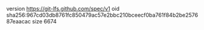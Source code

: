 version https://git-lfs.github.com/spec/v1
oid sha256:967cd03db8761fc850479ac57e2bbc210bceecf0ba761f84b2be257687eaacac
size 6674
